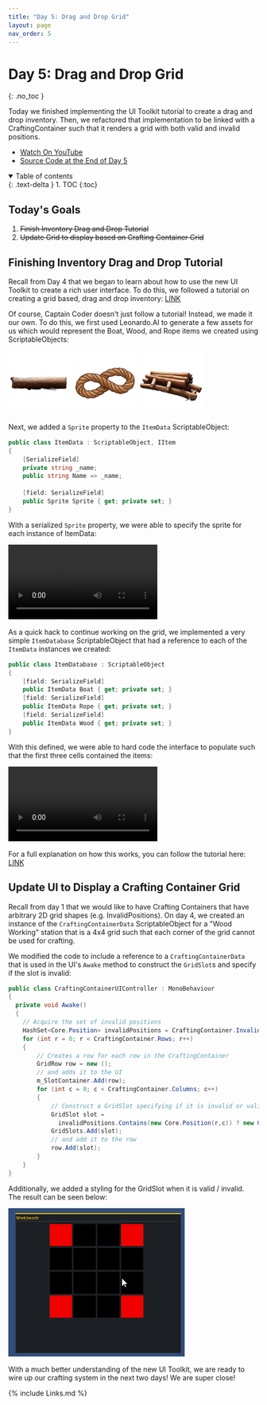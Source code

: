 ```yaml
---
title: "Day 5: Drag and Drop Grid"
layout: page
nav_order: 5
---
```


# Day 5: Drag and Drop Grid
{: .no_toc }

Today we finished implementing the UI Toolkit tutorial to create
a drag and drop inventory. Then, we refactored that implementation
to be linked with a CraftingContainer such that it renders a grid
with both valid and invalid positions.

* [Watch On YouTube](https://youtube.com/live/ifZe8YSKH_Y)
* [Source Code at the End of Day 5](https://github.com/CaptainCoderOrg/CraftingSystem/tree/end-of-day-5)

<details open markdown="block">
  <summary>
    Table of contents
  </summary>
  {: .text-delta }
1. TOC
{:toc}
</details>

## Today's Goals

1. <s>Finish Inventory Drag and Drop Tutorial</s>
2. <s>Update Grid to display based on Crafting Container Grid</s>

## Finishing Inventory Drag and Drop Tutorial

Recall from Day 4 that we began to learn about how to use the new UI Toolkit to
create a rich user interface. To do this, we followed a tutorial on creating a 
grid based, drag and drop inventory: [LINK](https://gamedev-resources.com/create-an-in-game-inventory-ui-with-ui-toolkit/)

Of course, Captain Coder doesn't just follow a tutorial! Instead, we made it our
own. To do this, we first used Leonardo.AI to generate a few assets for us which
would represent the Boat, Wood, and Rope items we created using ScriptableObjects:

![Log](../imgs/log.png)
![Rope](../imgs/rope.png)
![Raft](../imgs/raft.png)

Next, we added a `Sprite` property to the `ItemData` ScriptableObject:

```csharp
public class ItemData : ScriptableObject, IItem
{
    [SerializeField]
    private string _name;
    public string Name => _name;

    [field: SerializeField]
    public Sprite Sprite { get; private set; }
}
```

With a serialized `Sprite` property, we were able to specify the sprite for each instance of ItemData:

<video autoplay="true" loop="true">
  <source src="../imgs/rope.webm" type="video/webm">
</video>

As a quick hack to continue working on the grid, we implemented a very simple
`ItemDatabase` ScriptableObject that had a reference to each of the `ItemData`
instances we created:

```csharp
public class ItemDatabase : ScriptableObject
{
    [field: SerializeField]
    public ItemData Boat { get; private set; }
    [field: SerializeField]
    public ItemData Rope { get; private set; }
    [field: SerializeField]
    public ItemData Wood { get; private set; }
}
```

With this defined, we were able to hard code the interface to populate such that the first
three cells contained the items:

<video autoplay="true" loop="true">
  <source src="../imgs/inventory-tutorial.webm" type="video/webm">
</video>

For a full explanation on how this works, you can follow the tutorial here: [LINK](https://gamedev-resources.com/create-an-in-game-inventory-ui-with-ui-toolkit/)

## Update UI to Display a Crafting Container Grid

Recall from day 1 that we would like to have Crafting Containers that
have arbitrary 2D grid shapes (e.g. InvalidPositions). On day 4, we
created an instance of the `CraftingContainerData` ScriptableObject
for a "Wood Working" station that is a 4x4 grid such that each corner of the grid cannot be used for crafting.

We modified the code to include a reference to a `CraftingContainerData` that is used in the UI's `Awake` method to
construct the `GridSlot`s and specify if the slot is invalid:

```csharp
public class CraftingContainerUIController : MonoBehaviour
{
  private void Awake()
  {
    // Acquire the set of invalid positions
    HashSet<Core.Position> invalidPositions = CraftingContainer.InvalidPositions;
    for (int r = 0; r < CraftingContainer.Rows; r++)
    {
        // Creates a row for each row in the CraftingContainer
        GridRow row = new ();
        // and adds it to the UI
        m_SlotContainer.Add(row);
        for (int c = 0; c < CraftingContainer.Columns; c++)
        {
            // Construct a GridSlot specifying if it is invalid or valid
            GridSlot slot = 
              invalidPositions.Contains(new Core.Position(r,c)) ? new GridSlot(true) : new GridSlot();
            GridSlots.Add(slot);
            // and add it to the row
            row.Add(slot);
        }
    }
}
```

Additionally, we added a styling for the GridSlot when it is valid / invalid.
The result can be seen below:

![Workbench Grid](../imgs/workbench-grid.png)

With a much better understanding of the new UI Toolkit, we are ready to wire up
our crafting system in the next two days! We are super close!

{% include Links.md %}